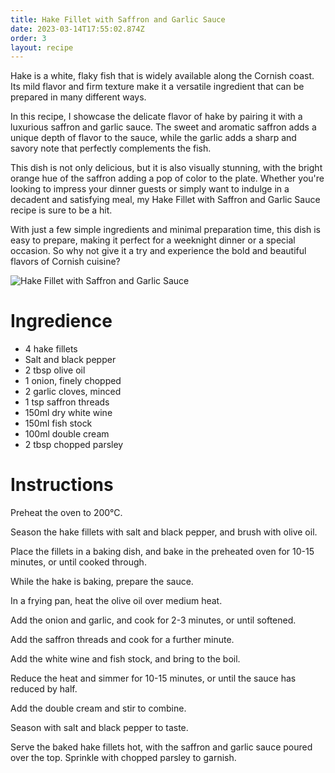 ```yaml
---
title: Hake Fillet with Saffron and Garlic Sauce
date: 2023-03-14T17:55:02.874Z
order: 3
layout: recipe
---
```

Hake is a white, flaky fish that is widely available along the Cornish coast. Its mild flavor and firm texture make it a versatile ingredient that can be prepared in many different ways.

In this recipe, I showcase the delicate flavor of hake by pairing it with a luxurious saffron and garlic sauce. The sweet and aromatic saffron adds a unique depth of flavor to the sauce, while the garlic adds a sharp and savory note that perfectly complements the fish.

This dish is not only delicious, but it is also visually stunning, with the bright orange hue of the saffron adding a pop of color to the plate. Whether you're looking to impress your dinner guests or simply want to indulge in a decadent and satisfying meal, my Hake Fillet with Saffron and Garlic Sauce recipe is sure to be a hit.

With just a few simple ingredients and minimal preparation time, this dish is easy to prepare, making it perfect for a weeknight dinner or a special occasion. So why not give it a try and experience the bold and beautiful flavors of Cornish cuisine?

![Hake Fillet with Saffron and Garlic Sauce](../uploads/dall·e-2023-03-14-18.17.38-baked-hake-fillet-with-saffron-and-garlic-sauce.png "Generated by DALL-E 2")

# Ingredience

* 4 hake fillets
* Salt and black pepper
* 2 tbsp olive oil
* 1 onion, finely chopped
* 2 garlic cloves, minced
* 1 tsp saffron threads
* 150ml dry white wine
* 150ml fish stock
* 100ml double cream
* 2 tbsp chopped parsley

# Instructions

Preheat the oven to 200°C.

Season the hake fillets with salt and black pepper, and brush with olive oil.

Place the fillets in a baking dish, and bake in the preheated oven for 10-15 minutes, or until cooked through.

While the hake is baking, prepare the sauce.

In a frying pan, heat the olive oil over medium heat.

Add the onion and garlic, and cook for 2-3 minutes, or until softened.

Add the saffron threads and cook for a further minute.

Add the white wine and fish stock, and bring to the boil.

Reduce the heat and simmer for 10-15 minutes, or until the sauce has reduced by half.

Add the double cream and stir to combine.

Season with salt and black pepper to taste.

Serve the baked hake fillets hot, with the saffron and garlic sauce poured over the top. Sprinkle with chopped parsley to garnish.